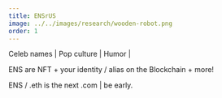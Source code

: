 ```yaml
---
title: ENSrUS
image: ../../images/research/wooden-robot.png
order: 1
---
```

Celeb names | Pop culture | Humor |

ENS are NFT + your identity / alias on the Blockchain + more!

ENS / .eth is the next .com | be early.